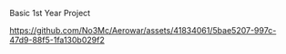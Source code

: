 Basic 1st Year Project

https://github.com/No3Mc/Aerowar/assets/41834061/5bae5207-997c-47d9-88f5-1fa130b029f2

